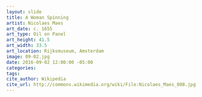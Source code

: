 ```yaml
---
layout: slide
title: A Woman Spinning
artist: Nicolaes Maes
art_date: c. 1655
art_type: Oil on Panel
art_height: 41.5
art_width: 33.5
art_location: Rijksmuseum, Amsterdam
image: 09-02.jpg
date: 2016-09-02 12:00:00 -05:00
categories:
tags:
cite_author: Wikipedia
cite_url: http://commons.wikimedia.org/wiki/File:Nicolaes_Maes_008.jpg
---
```

